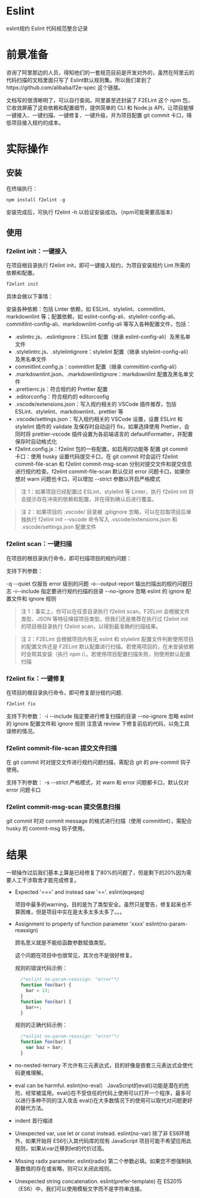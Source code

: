 # Eslint
eslint规约
Eslint 代码规范整合记录

# 前景准备

咨询了阿里那边的人员，得知他们的一套规范目前是开发对外的，虽然在阿里云的代码扫描的文档里面只写了 Eslint默认规则集。所以我们拿到了https://github.com/alibaba/f2e-spec 这个链接。

文档写的很清晰明了，可以自行查阅。阿里甚至还封装了 F2ELint 这个 npm 包，它收敛屏蔽了这些依赖和配置细节，提供简单的 CLI 和 Node.js API，让项目能够一键接入、一键扫描、一键修复、一键升级，并为项目配置 git commit 卡口，降低项目接入规约的成本。

# 实际操作


## 安装

在终端执行：
```javascript
npm install f2elint -g
```
安装完成后，可执行 f2elint -h 以验证安装成功。（npm可能需要高版本）

## 使用

### f2elint init：一键接入

在项目根目录执行 f2elint init，即可一键接入规约，为项目安装规约 Lint 所需的依赖和配置。

```javascript
f2elint init
```

具体会做以下事情：

安装各种依赖：包括 Linter 依赖，如 ESLint、stylelint、commitlint、markdownlint 等；配置依赖，如 eslint-config-ali、stylelint-config-ali、commitlint-config-ali、markdownlint-config-ali 等写入各种配置文件，包括：
- .eslintrc.js、.eslintignore：ESLint 配置（继承 eslint-config-ali）及黑名单文件
- .stylelintrc.js、.stylelintignore：stylelint 配置（继承 stylelint-config-ali）及黑名单文件
- commitlint.config.js：commitlint 配置（继承 commitlint-config-ali）
- .markdownlint.json、.markdownlintignore：markdownlint 配置及黑名单文件
- .prettierrc.js：符合规约的 Prettier 配置
- .editorconfig：符合规约的 editorconfig
- .vscode/extensions.json：写入规约相关的 VSCode 插件推荐，包括 ESLint、stylelint、markdownlint、prettier 等
- .vscode/settings.json：写入规约相关的 VSCode 设置，设置 ESLint 和 stylelint 插件的 validate 及保存时自动运行 fix，如果选择使用 Prettier，会同时将 prettier-vscode 插件设置为各前端语言的 defaultFormatter，并配置保存时自动格式化
- f2elint.config.js：f2elint 包的一些配置，如启用的功能等
配置 git commit 卡口：使用 husky 设置代码提交卡口，在 git commit 时会运行 f2elint commit-file-scan 和 f2elint commit-msg-scan 分别对提交文件和提交信息进行规约检查。f2elint commit-file-scan 默认仅对 error 问题卡口，如果你想对 warn 问题也卡口，可以增加 --strict 参数以开启严格模式

> 注 1：如果项目已经配置过 ESLint、stylelint 等 Linter，执行 f2elint init 将会提示存在冲突的依赖和配置，并在得到确认后进行覆盖。

>  注 2：如果项目的 .vscode/ 目录被 .gitignore 忽略，可以在拉取项目后单独执行 f2elint init --vscode 命令写入 .vscode/extensions.json 和 .vscode/settings.json 配置文件


### f2elint scan：一键扫描

在项目的根目录执行命令，即可扫描项目的规约问题：



支持下列参数：


-q --quiet 仅报告 error 级别的问题
-o--output-report 输出扫描出的规约问题日志
-i--include <dirpath> 指定要进行规约扫描的目录
--no-ignore 忽略 eslint 的 ignore 配置文件和 ignore 规则

> 注 1：事实上，你可以在任意目录执行 f2elint scan，F2ELint 会根据文件类型、JSON 等特征嗅探项目类型。但我们还是推荐在执行过 f2elint init 的项目根目录执行 f2elint scan，以得到最准确的扫描结果。

> 注 2：F2ELint 会根据项目内有无 eslint 和 stylelint 配置文件判断使用项目的配置文件还是 F2ELint 默认配置进行扫描。若使用项目的，在未安装依赖时会帮其安装（执行 npm i）。若使用项目配置扫描失败，则使用默认配置扫描


### f2elint fix：一键修复

在项目的根目录执行命令，即可修复部分规约问题.

```javascript
f2elint fix
```

支持下列参数：
-i --include <dirpath> 指定要进行修复扫描的目录
--no-ignore 忽略 eslint 的 ignore 配置文件和 ignore 规则
注意请 review 下修复前后的代码，以免工具误修的情况。


### f2elint commit-file-scan 提交文件扫描

在 git commit 时对提交文件进行规约问题扫描，需配合 git 的 pre-commit 钩子使用。

支持下列参数：
-s --strict 严格模式，对 warn 和 error 问题都卡口，默认仅对 error 问题卡口

### f2elint commit-msg-scan 提交信息扫描

git commit 时对 commit message 的格式进行扫描（使用 commitlint），需配合 husky 的 commit-msg 钩子使用。


# 结果
一顿操作过后我们基本上算是已经修复了80%的问题了，但是剩下的20%因为需要人工干涉取舍才能完成修复。

- Expected '===' and instead saw '=='.    eslint(eqeqeq) 

  项目中最多的warning，目的是为了类型安全。虽然只是警告，修复起来也不算困难，但是项目中实在是太多太多太多了。。。

- Assignment to property of function parameter 'xxxx'  eslint(no-param-reassign)

  顾名思义就是不能给函数参数赋值类型。

  这个问题在项目中也很常见，其次也不是很好修复。
  
  规则的错误代码示例：
  ```javascript
    /*eslint no-param-reassign: "error"*/
    function foo(bar) {
      bar = 13;
    }
    function foo(bar) {
      bar++;
    }
  ```
  规则的正确代码示例：
  ```javascript
    /*eslint no-param-reassign: "error"*/
    function foo(bar) {
      var baz = bar;
    }
   ```
  
 - no-nested-ternary    不允许有三元表达式，目的好像是嵌套三元表达式会使代码更难理解。
 - eval can be harmful.   eslint(no-eval）
    JavaScript的eval()功能是潜在的危险，经常被滥用。eval()在不受信任的代码上使用可以打开一个程序，最多可以进行多种不同的注入攻击 eval()在大多数情况下的使用可以取代对问题更好的替代方法。
 - indent 首行缩进 
 - Unexpected var, use let or const instead.    eslint(no-var)
    除了非 ES6环境外，如果开始将 ES6引入其代码库的现有 JavaScript 项目可能不希望应用此规则，如果从var迁移到let的代价过高。
 - Missing radix parameter.       eslint(radix)
    第二个参数必填。如果您不想强制执基数值的存在或省略，则可以关闭此规则。
 - Unexpected string concatenation. eslint(prefer-template)
    在 ES2015（ES6）中，我们可以使用模板文字而不是字符串连接。

















